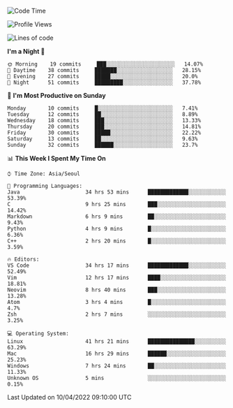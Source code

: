 <!--START_SECTION:waka-->
![Code Time](http://img.shields.io/badge/Code%20Time-77%20hrs%2028%20mins-blue)

![Profile Views](http://img.shields.io/badge/Profile%20Views-32-blue)

![Lines of code](https://img.shields.io/badge/From%20Hello%20World%20I%27ve%20Written-1%20Million%20lines%20of%20code-blue)

**I'm a Night 🦉** 

```text
🌞 Morning    19 commits     ███░░░░░░░░░░░░░░░░░░░░░░   14.07% 
🌆 Daytime    38 commits     ███████░░░░░░░░░░░░░░░░░░   28.15% 
🌃 Evening    27 commits     █████░░░░░░░░░░░░░░░░░░░░   20.0% 
🌙 Night      51 commits     █████████░░░░░░░░░░░░░░░░   37.78%

```
📅 **I'm Most Productive on Sunday** 

```text
Monday       10 commits     █░░░░░░░░░░░░░░░░░░░░░░░░   7.41% 
Tuesday      12 commits     ██░░░░░░░░░░░░░░░░░░░░░░░   8.89% 
Wednesday    18 commits     ███░░░░░░░░░░░░░░░░░░░░░░   13.33% 
Thursday     20 commits     ███░░░░░░░░░░░░░░░░░░░░░░   14.81% 
Friday       30 commits     █████░░░░░░░░░░░░░░░░░░░░   22.22% 
Saturday     13 commits     ██░░░░░░░░░░░░░░░░░░░░░░░   9.63% 
Sunday       32 commits     ██████░░░░░░░░░░░░░░░░░░░   23.7%

```


📊 **This Week I Spent My Time On** 

```text
⌚︎ Time Zone: Asia/Seoul

💬 Programming Languages: 
Java                     34 hrs 53 mins      █████████████░░░░░░░░░░░░   53.39% 
C                        9 hrs 25 mins       ███░░░░░░░░░░░░░░░░░░░░░░   14.42% 
Markdown                 6 hrs 9 mins        ██░░░░░░░░░░░░░░░░░░░░░░░   9.43% 
Python                   4 hrs 9 mins        █░░░░░░░░░░░░░░░░░░░░░░░░   6.36% 
C++                      2 hrs 20 mins       █░░░░░░░░░░░░░░░░░░░░░░░░   3.59%

🔥 Editors: 
VS Code                  34 hrs 17 mins      █████████████░░░░░░░░░░░░   52.49% 
Vim                      12 hrs 17 mins      ████░░░░░░░░░░░░░░░░░░░░░   18.81% 
Neovim                   8 hrs 40 mins       ███░░░░░░░░░░░░░░░░░░░░░░   13.28% 
Atom                     3 hrs 4 mins        █░░░░░░░░░░░░░░░░░░░░░░░░   4.7% 
Zsh                      2 hrs 7 mins        ░░░░░░░░░░░░░░░░░░░░░░░░░   3.25%

💻 Operating System: 
Linux                    41 hrs 21 mins      ███████████████░░░░░░░░░░   63.29% 
Mac                      16 hrs 29 mins      ██████░░░░░░░░░░░░░░░░░░░   25.23% 
Windows                  7 hrs 24 mins       ██░░░░░░░░░░░░░░░░░░░░░░░   11.33% 
Unknown OS               5 mins              ░░░░░░░░░░░░░░░░░░░░░░░░░   0.15%

```


 Last Updated on 10/04/2022 09:10:00 UTC
<!--END_SECTION:waka-->
